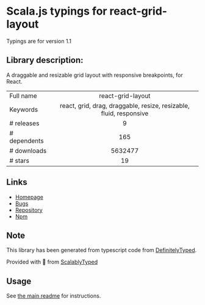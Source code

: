
# Scala.js typings for react-grid-layout

Typings are for version 1.1

## Library description:
A draggable and resizable grid layout with responsive breakpoints, for React.

|                    |                 |
| ------------------ | :-------------: |
| Full name          | react-grid-layout |
| Keywords           | react, grid, drag, draggable, resize, resizable, fluid, responsive |
| # releases         | 9 |
| # dependents       | 165 |
| # downloads        | 5632477 |
| # stars            | 19 |

## Links
- [Homepage](https://github.com/STRML/react-grid-layout)
- [Bugs](https://github.com/STRML/react-grid-layout/issues)
- [Repository](https://github.com/STRML/react-grid-layout)
- [Npm](https://www.npmjs.com/package/react-grid-layout)
    


## Note
This library has been generated from typescript code from [DefinitelyTyped](https://definitelytyped.org).

Provided with :purple_heart: from [ScalablyTyped](https://github.com/oyvindberg/ScalablyTyped)

## Usage
See [the main readme](../../readme.md) for instructions.


